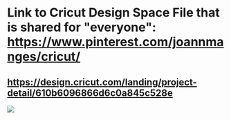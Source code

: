 # Link to Cricut Design Space File that is shared for "everyone": https://www.pinterest.com/joannmanges/cricut/

## https://design.cricut.com/landing/project-detail/610b6096866d6c0a845c528e

<img src="https://github.com/GadgetAngel/Cricut_Voron_Logos/blob/main/images/Cricut_Voron2.4Logo_BackPanel_3Layers.png?raw=true" />
